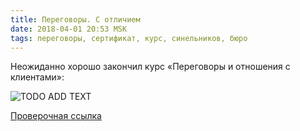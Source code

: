 ```yaml
---
title: Переговоры. С отличием
date: 2018-04-01 20:53 MSK
tags: переговоры, сертификат, курс, синельников, бюро
---
```


Неожиданно хорошо закончил курс «Переговоры и отношения с клиентами»:

![TODO ADD TEXT](/images/ngt_hi.jpg)

[Проверочная ссылка](https://bureau.ru/educenter/certificate/af24b2ef7ea5b059c145b09ecaa43498/210/)

